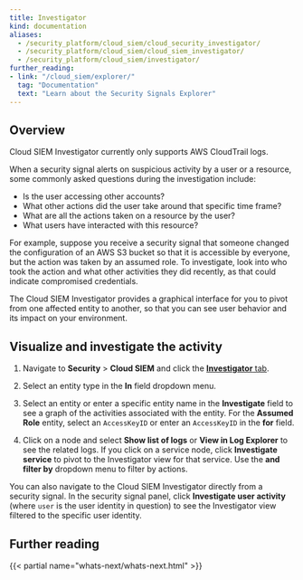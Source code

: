 ```yaml
---
title: Investigator
kind: documentation
aliases:
  - /security_platform/cloud_siem/cloud_security_investigator/
  - /security_platform/cloud_siem/cloud_siem_investigator/
  - /security_platform/cloud_siem/investigator/
further_reading:
- link: "/cloud_siem/explorer/"
  tag: "Documentation"
  text: "Learn about the Security Signals Explorer"
---
```


## Overview

<div class="alert alert-warning">Cloud SIEM Investigator currently only supports AWS CloudTrail logs.</div>

When a security signal alerts on suspicious activity by a user or a resource, some commonly asked questions during the investigation include:

- Is the user accessing other accounts? 
- What other actions did the user take around that specific time frame? 
- What are all the actions taken on a resource by the user?
- What users have interacted with this resource?

For example, suppose you receive a security signal that someone changed the configuration of an AWS S3 bucket so that it is accessible by everyone, but the action was taken by an assumed role. To investigate, look into who took the action and what other activities they did recently, as that could indicate compromised credentials.

The Cloud SIEM Investigator provides a graphical interface for you to pivot from one affected entity to another, so that you can see user behavior and its impact on your environment.


## Visualize and investigate the activity

1. Navigate to **Security** > **Cloud SIEM** and click the [**Investigator** tab][1]. 

2. Select an entity type in the **In** field dropdown menu.

3. Select an entity or enter a specific entity name in the **Investigate** field to see a graph of the activities associated with the entity. For the **Assumed Role** entity, select an `AccessKeyID` or enter an `AccessKeyID` in the **for** field. 

4. Click on a node and select **Show list of logs** or **View in Log Explorer** to see the related logs. If you click on a service node, click **Investigate service** to pivot to the Investigator view for that service. Use the **and filter by** dropdown menu to filter by actions.

You can also navigate to the Cloud SIEM Investigator directly from a security signal. In the security signal panel, click **Investigate user activity** (where `user` is the user identity in question) to see the Investigator view filtered to the specific user identity.

## Further reading

{{< partial name="whats-next/whats-next.html" >}}

[1]: https://app.datadoghq.com/security/csi/aws
